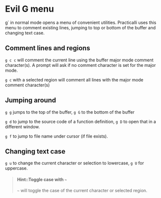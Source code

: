 # Evil G menu

g` in normal mode opens a menu of convenient utilities.  Practicalli uses this menu to comment existing lines, jumping to top or bottom of the buffer and changing text case.


## Comment lines and regions

`g c c` will comment the current line using the buffer major mode comment character(s).  A prompt will ask if no comment character is set for the major mode.

`g c` with a selected region will comment all lines with the major mode comment character(s)


## Jumping around

`g g` jumps to the top of the buffer, `g G` to the bottom of the buffer

`g d` to jump to the source code of a function definition, `g D` to open that in a different window.

`g f` to jump to file name under cursor (if file exists).


## Changing text case

`g u` to change the current character or selection to lowercase, `g U` for uppercase.

> #### Hint::Toggle case with `~`
> `~` will toggle the case of the current character or selected region.

<!--
## Marks

> TODO: using marks with g menu
--->
